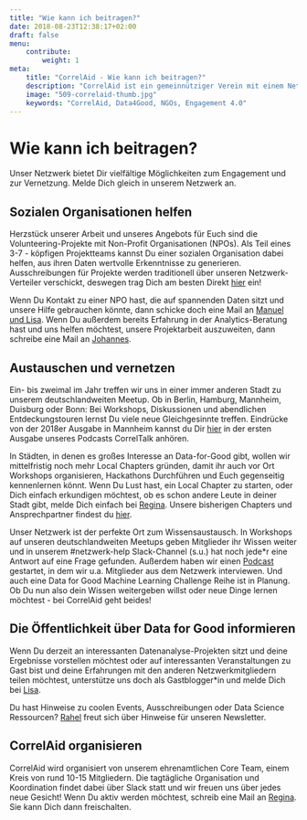 ```yaml
---
title: "Wie kann ich beitragen?"
date: 2018-08-23T12:38:17+02:00
draft: false
menu: 
    contribute:
        weight: 1
meta:
    title: "CorrelAid - Wie kann ich beitragen?"
    description: "CorrelAid ist ein gemeinnütziger Verein mit einem Netzwerk von 650 ehrenamtlichen DatenanalystInnen."
    image: "509-correlaid-thumb.jpg"
    keywords: "CorrelAid, Data4Good, NGOs, Engagement 4.0"
---
```



# Wie kann ich beitragen?

Unser Netzwerk bietet Dir vielfältige Möglichkeiten zum Engagement und zur Vernetzung. Melde Dich gleich in unserem Netzwerk an.

## Sozialen Organisationen helfen

Herzstück unserer Arbeit und unseres Angebots für Euch sind die Volunteering-Projekte mit Non-Profit Organisationen (NPOs). Als Teil eines 3-7 - köpfigen Projektteams kannst Du einer sozialen Organisation dabei helfen, aus ihren Daten wertvolle Erkenntnisse zu generieren. Ausschreibungen für Projekte werden traditionell über unseren Netzwerk-Verteiler verschickt, deswegen trag Dich am besten Direkt [hier](https://correlaid.us12.list-manage.com/subscribe?u=b294bf2834adf5d89bdd2dd5a&id=915f3f3eff) ein!

Wenn Du Kontakt zu einer NPO hast, die auf spannenden Daten sitzt und unsere Hilfe gebrauchen könnte, dann schicke doch eine Mail an [Manuel und Lisa](mailto:projekte@correlaid.org). Wenn Du außerdem bereits Erfahrung in der Analytics-Beratung hast und uns helfen möchtest, unsere Projektarbeit auszuweiten, dann schreibe eine Mail an [Johannes](mailto:johannes.m@correlaid.org).

## Austauschen und vernetzen

Ein- bis zweimal im Jahr treffen wir uns in einer immer anderen Stadt zu unserem deutschlandweiten Meetup. Ob in Berlin, Hamburg, Mannheim, Duisburg oder Bonn: Bei Workshops, Diskussionen und abendlichen Entdeckungstouren lernst Du viele neue Gleichgesinnte treffen. Eindrücke von der 2018er Ausgabe in  Mannheim kannst du Dir [hier](https://www.spreaker.com/user/correlaid/meetup-podcast-correlaid) in der ersten Ausgabe unseres Podcasts CorrelTalk anhören.

In Städten, in denen es großes Interesse an Data-for-Good gibt, wollen wir mittelfristig noch mehr Local Chapters gründen, damit ihr auch vor Ort Workshops organisieren, Hackathons Durchführen und Euch gegenseitig kennenlernen könnt. Wenn Du Lust hast, ein Local Chapter zu starten, oder Dich einfach erkundigen möchtest, ob es schon andere Leute in deiner Stadt gibt, melde Dich einfach bei [Regina](mailto:regina.s@correlaid.org). Unsere bisherigen Chapters und Ansprechpartner findest du [hier](/correlaid-x).

Unser Netzwerk ist der perfekte Ort zum Wissensaustausch. In Workshops auf unseren deutschlandweiten Meetups geben Mitglieder ihr Wissen weiter und in unserem #netzwerk-help Slack-Channel (s.u.) hat noch jede*r eine Antwort auf eine Frage gefunden. Außerdem haben wir einen [Podcast](https://www.spreaker.com/show/correltalk-the-correlaid-podcast) gestartet, in dem wir u.a. Mitglieder aus dem Netzwerk interviewen. Und auch eine Data for Good Machine Learning Challenge Reihe ist in Planung. Ob Du nun also dein Wissen weitergeben willst oder neue Dinge lernen möchtest - bei CorrelAid geht beides!

## Die Öffentlichkeit über Data for Good informieren

Wenn Du derzeit an interessanten Datenanalyse-Projekten sitzt und deine Ergebnisse vorstellen möchtest oder auf interessanten Veranstaltungen zu Gast bist und deine Erfahrungen mit den anderen Netzwerkmitgliedern teilen möchtest, unterstütze uns doch als Gastblogger*in und melde Dich bei [Lisa](mailto:blog@correlaid.org).

Du hast Hinweise zu coolen Events, Ausschreibungen oder Data Science Ressourcen? [Rahel](mailto:newsletter@correlaid.org) freut sich über Hinweise für unseren Newsletter.

## CorrelAid organisieren

CorrelAid wird organisiert von unserem ehrenamtlichen Core Team, einem Kreis von rund 10-15 Mitgliedern. Die tagtägliche Organisation und Koordination findet dabei über Slack statt und wir freuen uns über jedes neue Gesicht! Wenn Du aktiv werden möchtest, schreib eine Mail an [Regina](mailto:regina.s@correlaid.org). Sie kann Dich dann freischalten.
